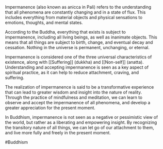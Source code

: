 Impermanence (also known as anicca in Pali) refers to the understanding that all phenomena are constantly changing and in a state of flux. This includes everything from material objects and physical sensations to emotions, thoughts, and mental states.

According to the Buddha, everything that exists is subject to impermanence, including all living beings, as well as inanimate objects. This means that all things are subject to birth, change, and eventual decay and cessation. Nothing in the universe is permanent, unchanging, or eternal.

Impermanence is considered one of the three universal characteristics of existence, along with [[Suffering]] (dukkha) and [[Non-self]] (anatta). Understanding and accepting impermanence is seen as a key aspect of spiritual practice, as it can help to reduce attachment, craving, and suffering.

The realization of impermanence is said to be a transformative experience that can lead to greater wisdom and insight into the nature of reality. Through the practice of mindfulness and meditation, we can learn to observe and accept the impermanence of all phenomena, and develop a greater appreciation for the present moment.

In Buddhism, impermanence is not seen as a negative or pessimistic view of the world, but rather as a liberating and empowering insight. By recognizing the transitory nature of all things, we can let go of our attachment to them, and live more fully and freely in the present moment.

#Buddhism 